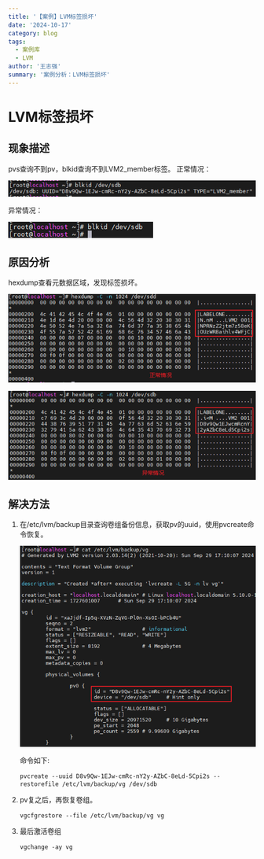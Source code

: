 ```yaml
---
title: '【案例】LVM标签损坏'
date: '2024-10-17'
category: blog
tags:
  - 案例库
  - LVM
author: '王志强'
summary: '案例分析：LVM标签损坏'
---
```


# LVM标签损坏

## 现象描述

pvs查询不到pv，blkid查询不到LVM2_member标签。
正常情况：

![](./figures/lvm-1.png)

异常情况：

![](./figures/lvm-2.png)

## 原因分析

hexdump查看元数据区域，发现标签损坏。

![](./figures/lvm-3.png)

![](./figures/lvm-4.png)

## 解决方法

1. 在/etc/lvm/backup目录查询卷组备份信息，获取pv的uuid，使用pvcreate命令恢复。

    ![](./figures/lvm-5.png)

    命令如下:

    ```
    pvcreate --uuid D8v9Qw-1EJw-cmRc-nY2y-AZbC-8eLd-5Cpi2s --restorefile /etc/lvm/backup/vg /dev/sdb
    ```

2. pv复之后，再恢复卷组。

    ```
    vgcfgrestore --file /etc/lvm/backup/vg vg
    ```

3. 最后激活卷组

    ```
    vgchange -ay vg
    ```
